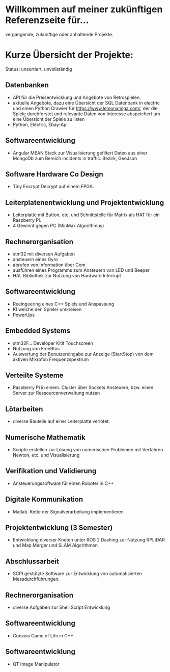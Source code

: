 # Willkommen auf meiner zukünftigen Referenzseite für...

vergangende, zukünftige oder anhaltende Projekte.

# Kurze Übersicht der Projekte:

Status: unsortiert, unvollständig

## Datenbanken 
* API für die Preisentwicklung und Angebote von Retrospielen.
* aktuelle Angebote, dazu eine Übersicht der SQL Datenbank in electric und einen Python Crawler für https://www.lemonamiga.com/, der die Spiele durchforstet und relevante Daten von Interesse abspeichert um eine Übersicht der Spiele zu listen
* Python, Electric, Ebay-Api

## Softwareentwicklung 
* Angular MEAN Stack zur Visualisierung gefiltert Daten aus einer MongoDb zum Bereich incidents in traffic. Bezirk, GeoJson 

## Software Hardware Co Design 
* Tiny Encrypt Decrypt auf einem FPGA. 

## Leiterplatenentwicklung und Projektentwicklung 
* Leiterplatte mit Button, etc. und Schnittstelle für Matrix als HAT für ein Raspberry Pi. 
* 4 Gewinnt gegen PC (MinMax Algorithmus) 

## Rechnerorganisation
* stm32 mit diversen Aufgaben
* ansteuern eines Gyro
* abrufen von Information über Com
* ausführen eines Programms zum Ansteuern von LED und Beeper 
* HAL Bibliothek zur Nutzung von Hardware Interrupt


## Softwareentwicklung 
* Reeingeering eines C++ Spiels und Anspassung
* KI welche den Spieler umkreisen 
* PowerUps 

## Embedded Systems
* stm32F… Developer Kitit Touchscreen 
* Nutzung von FreeRtos 
* Auswertung der Benutzereingabe zur Anzeige (StartStop) von dem aktiven Mikrofon Frequenzspektrum

## Verteilte Systeme 
* Raspberry Pi in einem. Cluster über Sockets Ansteuern, bzw. einen Server zur Ressourcenverwaltung nutzen

## Lötarbeiten
* diverse Bauteile auf einer Leiterplatte verlötet. 

## Numerische Mathematik 
* Scripte erstellen zur Lösung von numerischen Problemen mit Verfahren Newton, etc. und Visualisierung 

## Verifikation und Validierung 
* Ansteuerungssoftware für einen Roboter in C++

## Digitale Kommunikation 
* Matlab. Kette der Signalverarbeitung implementieren 

## Projektentwicklung (3 Semester)
* Entwicklung diverser Knoten unter ROS 2 Dashing zur Nutzung RPLiDAR und Map Merger und SLAM Algorithmen

## Abschlussarbeit
* SCPI gestützte Software zur Entwicklung von automatisierten Messdurchführungen. 

## Rechnerorganisation
* diverse Aufgaben zur Shell Script Entwicklung 

## Softwareentwicklung 
* Convois Game of Life in C++

## Softwareentwicklung 
* QT Image Manipulator 


